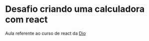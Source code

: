 # Desafio criando uma calculadora com react

Aula referente ao curso de react da 
<a href="https://www.dio.me/"> Dio </a>